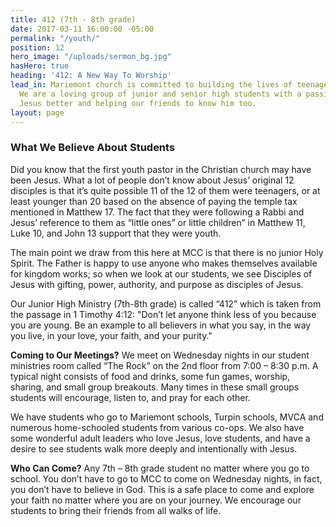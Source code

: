 ```yaml
---
title: 412 (7th - 8th grade)
date: 2017-03-11 16:00:00 -05:00
permalink: "/youth/"
position: 12
hero_image: "/uploads/sermon_bg.jpg"
hasHero: true
heading: '412: A New Way To Worship'
lead_in: Mariemont church is committed to building the lives of teenagers in Cincinnati.
  We are a loving group of junior and senior high students with a passion for knowing
  Jesus better and helping our friends to know him too.
layout: page
---
```


### What We Believe About Students

Did you know that the first youth pastor in the Christian church may have been Jesus. What a lot of people don’t know about Jesus’ original 12 disciples is that it’s quite possible 11 of the 12 of them were teenagers, or at least younger than 20 based on the absence of paying the temple tax mentioned in Matthew 17. The fact that they were following a Rabbi and Jesus’ reference to them as “little ones” or little children” in Matthew 11, Luke 10, and John 13 support that they were youth.

The main point we draw from this here at MCC is that there is no junior Holy Spirit. The Father is happy to use anyone who makes themselves available for kingdom works; so when we look at our students, we see Disciples of Jesus with gifting, power, authority, and purpose as disciples of Jesus.

Our Junior High Ministry (7th-8th grade) is called “412” which is taken from the passage in 1 Timothy 4:12: "Don’t let anyone think less of you because you are young. Be an example to all believers in what you say, in the way you live, in your love, your faith, and your purity."

**Coming to Our Meetings?**
We meet on Wednesday nights in our student ministries room called “The Rock” on the 2nd floor from 7:00 – 8:30 p.m. A typical night consists of food and drinks, some fun games, worship, sharing, and small group breakouts. Many times in these small groups students will encourage, listen to, and pray for each other.
 
We have students who go to Mariemont schools, Turpin schools, MVCA and numerous home-schooled students from various co-ops. We also have some wonderful adult leaders who love Jesus, love students, and have a desire to see students walk more deeply and intentionally with Jesus.

**Who Can Come?**
Any 7th – 8th grade student no matter where you go to school. You don’t have to go to MCC to come on Wednesday nights, in fact, you don’t have to believe in God. This is a safe place to come and explore your faith no matter where you are on your journey. We encourage our students to bring their friends from all walks of life.
